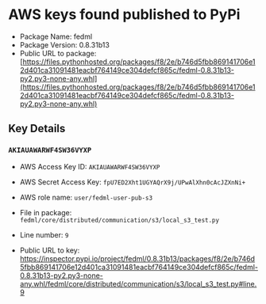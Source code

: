 # AWS keys found published to PyPi

* Package Name: fedml
* Package Version: 0.8.31b13
* Public URL to package: [https://files.pythonhosted.org/packages/f8/2e/b746d5fbb869141706e12d401ca31091481eacbf764149ce304defcf865c/fedml-0.8.31b13-py2.py3-none-any.whl](https://files.pythonhosted.org/packages/f8/2e/b746d5fbb869141706e12d401ca31091481eacbf764149ce304defcf865c/fedml-0.8.31b13-py2.py3-none-any.whl)

## Key Details

### `AKIAUAWARWF4SW36VYXP`

* AWS Access Key ID: `AKIAUAWARWF4SW36VYXP`
* AWS Secret Access Key: `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` 
* AWS role name: `user/fedml-user-pub-s3`
* File in package: `fedml/core/distributed/communication/s3/local_s3_test.py`
* Line number: `9`

* Public URL to key: https://inspector.pypi.io/project/fedml/0.8.31b13/packages/f8/2e/b746d5fbb869141706e12d401ca31091481eacbf764149ce304defcf865c/fedml-0.8.31b13-py2.py3-none-any.whl/fedml/core/distributed/communication/s3/local_s3_test.py#line.9


